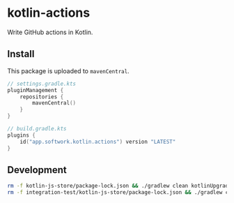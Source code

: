 # kotlin-actions

Write GitHub actions in Kotlin.

## Install

This package is uploaded to `mavenCentral`.

````kotlin
// settings.gradle.kts
pluginManagement {
    repositories {
        mavenCentral()
    }
}

// build.gradle.kts
plugins {
    id("app.softwork.kotlin.actions") version "LATEST"
}
````

## Development
```sh
rm -f kotlin-js-store/package-lock.json && ./gradlew clean kotlinUpgradePackageLock build
rm -f integration-test/kotlin-js-store/package-lock.json && ./gradlew clean kotlinUpgradePackageLock copyActionpostDist copyActionmainDist build -pintegration-test --scan 
```
